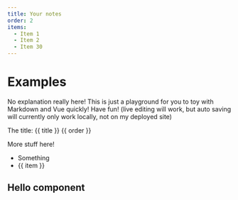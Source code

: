 ```yaml
---
title: Your notes
order: 2
items: 
  - Item 1
  - Item 2
  - Item 30
---
```


# Examples

No explanation really here! This is just a playground for you to toy with Markdown and Vue quickly! Have fun! (live editing will work, but auto saving will currently only work locally, not on my deployed site)


The title: {{ title }} {{ order }}

More stuff here! 

<ul>
<li> Something </li>
<li v-for="item in items">{{ item }} </li>
</ul>

## Hello component

<Hello />